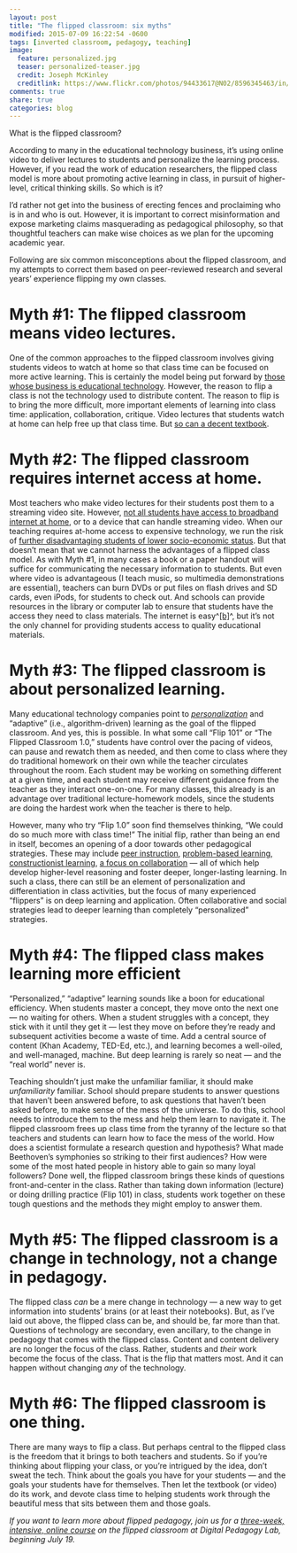 ```yaml
---
layout: post
title: "The flipped classroom: six myths"
modified: 2015-07-09 16:22:54 -0600
tags: [inverted classroom, pedagogy, teaching]
image:
  feature: personalized.jpg
  teaser: personalized-teaser.jpg
  credit: Joseph McKinley
  creditlink: https://www.flickr.com/photos/94433617@N02/8596345463/in/photolist-e6Cw1P-HM1dw-4TjdQ-6m6k8k-ieiWeh-4mw6QS-68HML-3HtdWW-dUjaJD-fCUoMV-6RK63D-dUpMj3-fDex85-6eQPYz-fCXgd4-otS52T-fDcgdu-fCUH8g-fCUHea-iNbub-fDchmh-fDcgy5-fCUHu2-fCUGVt-fDcgfS-b8BKca-8apKTA-fDeG8S-5nFMq2-idJxhG-oaBHaJ-oq5rzq-orPZsg-os5NN1-iThgMF-6m6kmz-orUd3w-4kdG13-fDePRf-fCWXbB-fCXgac-os7jHx-5EufkT-8apL3d-dPNQdV-3pHm4N-Avxbu-aibH1u-8amz5k-7BVsHS
comments: true
share: true
categories: blog
---
```


What is the flipped classroom?

According to many in the educational technology business, it’s using online video to deliver lectures to students and personalize the learning process. However, if you read the work of education researchers, the flipped class model is more about promoting active learning in class, in pursuit of higher-level, critical thinking skills. So which is it?

I’d rather not get into the business of erecting fences and proclaiming who is in and who is out. However, it is important to correct misinformation and expose marketing claims masquerading as pedagogical philosophy, so that thoughtful teachers can make wise choices as we plan for the upcoming academic year.

Following are six common misconceptions about the flipped classroom, and my attempts to correct them based on peer-reviewed research and several years’ experience flipping my own classes.

# Myth \#1: The flipped classroom means video lectures.

One of the common approaches to the flipped classroom involves giving students videos to watch at home so that class time can be focused on more active learning. This is certainly the model being put forward by [those whose business is educational technology](http://assets.techsmith.com/docs/pdf-landingpages/flippedclassroom-explore.pdf). However, the reason to flip a class is not the technology used to distribute content. The reason to flip is to bring the more difficult, more important elements of learning into class time: application, collaboration, critique. Video lectures that students watch at home can help free up that class time. But [so can a decent textbook](http://www.seas.harvard.edu/news/2013/03/flipped-classroom-will-redefine-role-educators).

# Myth \#2: The flipped classroom requires internet access at home.

Most teachers who make video lectures for their students post them to a streaming video site. However, [not all students have access to broadband internet at home](http://www.theatlantic.com/education/archive/2014/12/what-happens-when-kids-dont-have-internet-at-home/383680/), or to a device that can handle streaming video. When our teaching requires at-home access to expensive technology, we run the risk of [further disadvantaging students of lower socio-economic status](http://www.hybridpedagogy.com/journal/homework-is-a-social-justice-issue/). But that doesn’t mean that we cannot harness the advantages of a flipped class model. As with Myth \#1, in many cases a book or a paper handout will suffice for communicating the necessary information to students. But even where video is advantageous (I teach music, so multimedia demonstrations are essential), teachers can burn DVDs or put files on flash drives and SD cards, even iPods, for students to check out. And schools can provide resources in the library or computer lab to ensure that students have the access they need to class materials. The internet is easy^[[b]](#cmnt2)^, but it’s not the only channel for providing students access to quality educational materials.

# Myth \#3: The flipped classroom is about personalized learning.

Many educational technology companies point to [*personalization*](http://www.educationworld.com/a_curr/vodcast-sites-enable-flipped-classroom.shtml) and “adaptive” (i.e., algorithm-driven) learning as the goal of the flipped classroom. And yes, this is possible. In what some call “Flip 101” or “The Flipped Classroom 1.0,” students have control over the pacing of videos, can pause and rewatch them as needed, and then come to class where they do traditional homework on their own while the teacher circulates throughout the room. Each student may be working on something different at a given time, and each student may receive different guidance from the teacher as they interact one-on-one. For many classes, this already is an advantage over traditional lecture-homework models, since the students are doing the hardest work when the teacher is there to help.

However, many who try “Flip 1.0” soon find themselves thinking, “We could do so much more with class time!” The initial flip, rather than being an end in itself, becomes an opening of a door towards other pedagogical strategies. These may include [peer instruction](http://blog.peerinstruction.net/2012/03/15/peer-instruction-101-what-is-peer-instruction/), [problem-based learning](http://www.udel.edu/inst/), [constructionist learning](http://web.media.mit.edu/~calla/web_comunidad/Reading-En/situating_constructionism.pdf), [a focus on collaboration](http://www.elearnspace.org/Articles/connectivism.htm) — all of which help develop higher-level reasoning and foster deeper, longer-lasting learning. In such a class, there can still be an element of personalization and differentiation in class activities, but the focus of many experienced “flippers” is on deep learning and application. Often collaborative and social strategies lead to deeper learning than completely “personalized” strategies.

# Myth \#4: The flipped class makes learning more efficient

“Personalized,” “adaptive” learning sounds like a boon for educational efficiency. When students master a concept, they move onto the next one — no waiting for others. When a student struggles with a concept, they stick with it until they get it — lest they move on before they’re ready and subsequent activities become a waste of time. Add a central source of content (Khan Academy, TED-Ed, etc.), and learning becomes a well-oiled, and well-managed, machine. But deep learning is rarely so neat — and the “real world” never is.

Teaching shouldn’t just make the unfamiliar familiar, it should make *unfamiliarity* familiar. School should prepare students to answer questions that haven’t been answered before, to ask questions that haven’t been asked before, to make sense of the mess of the universe. To do this, school needs to introduce them to the mess and help them learn to navigate it. The flipped classroom frees up class time from the tyranny of the lecture so that teachers and students can learn how to face the mess of the world. How does a scientist formulate a research question and hypothesis? What made Beethoven’s symphonies so striking to their first audiences? How were some of the most hated people in history able to gain so many loyal followers? Done well, the flipped classroom brings these kinds of questions front-and-center in the class. Rather than taking down information (lecture) or doing drilling practice (Flip 101) in class, students work together on these tough questions and the methods they might employ to answer them.

# Myth \#5: The flipped classroom is a change in technology, not a change in pedagogy.

The flipped class *can* be a mere change in technology — a new way to get information into students’ brains (or at least their notebooks). But, as I’ve laid out above, the flipped class can be, and should be, far more than that. Questions of technology are secondary, even ancillary, to the change in pedagogy that comes with the flipped class. Content and content delivery are no longer the focus of the class. Rather, students and *their* work become the focus of the class. That is the flip that matters most. And it can happen without changing *any* of the technology.

# Myth \#6: The flipped classroom is one thing.

There are many ways to flip a class. But perhaps central to the flipped class is the freedom that it brings to both teachers and students. So if you’re thinking about flipping your class, or you’re intrigued by the idea, don’t sweat the tech. Think about the goals you have for your students — and the goals your students have for themselves. Then let the textbook (or video) do its work, and devote class time to helping students work through the beautiful mess that sits between them and those goals.

*If you want to learn more about flipped pedagogy, join us for a [three-week, intensive, online course](http://www.digitalpedagogylab.com/blog/course/the-flipped-classroom/) on the flipped classroom at Digital Pedagogy Lab, beginning July 19.*